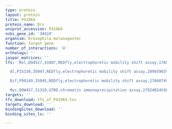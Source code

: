 ```yaml
---
type: protein
layout: protein
title: P41964
protein_name: Drs
uniprot_accession: P41964
ncbi_gene_id: '38419'
organism: Drosophila melanogaster
function: target gene
number_of_interactions: '4'
orthologs: ''
jaspar_matrices: ''
tfs: 'Rel,Q94527,41087,REDfly,electrophoretic mobility shift assay,17660749%5Buid%5D+OR+10409696%5Buid%5D+OR+20965965%5Buid%5D,Yes

  dl,P15330,35047,REDfly,electrophoretic mobility shift assay,20965965%5Buid%5D+OR+10409696%5Buid%5D,Yes

  Dif,P98149,35045,REDfly,electrophoretic mobility shift assay,17660749%5Buid%5D+OR+10409696%5Buid%5D+OR+20965965%5Buid%5D,Yes

  Myc,Q9W4S7,31310,GTRD,chromatin immunoprecipitation assay,27924024%5Buid%5D,No'
targets: ''
tfs_download: tfs_of_P41964.tsv
targets_download: ''
bindingSites_download: ''
binding_sites_ls: ''

---
```

